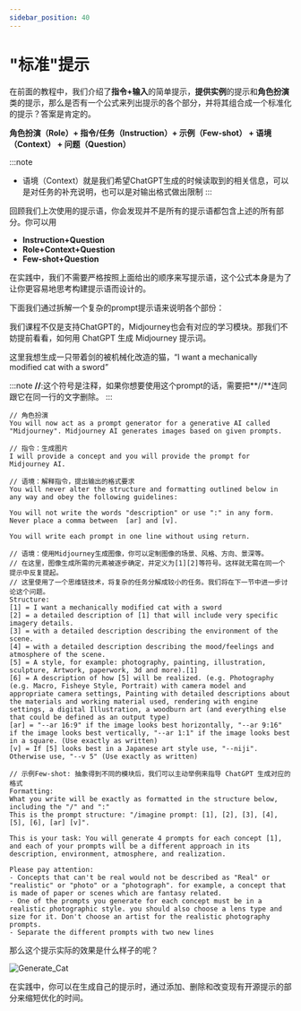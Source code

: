 ```yaml
---
sidebar_position: 40
---
```


# "标准"提示

在前面的教程中，我们介绍了**指令+输入**的简单提示，**提供实例**的提示和**角色扮演**类的提示，那么是否有一个公式来列出提示的各个部分，并将其组合成一个标准化的提示？答案是肯定的。

**角色扮演（Role）+ 指令/任务（Instruction）+ 示例（Few-shot） + 语境（Context） + 问题（Question）**

:::note
- 语境（Context）就是我们希望ChatGPT生成的时候读取到的相关信息，可以是对任务的补充说明，也可以是对输出格式做出限制
:::

回顾我们上次使用的提示语，你会发现并不是所有的提示语都包含上述的所有部分。你可以用

- **Instruction+Question**
- **Role+Context+Question**
- **Few-shot+Question**

在实践中，我们不需要严格按照上面给出的顺序来写提示语，这个公式本身是为了让你更容易地思考构建提示语而设计的。

下面我们通过拆解一个复杂的prompt提示语来说明各个部份：

我们课程不仅是支持ChatGPT的，Midjourney也会有对应的学习模块。那我们不妨提前看看，如何用 ChatGPT 生成 Midjourney 提示词。

这里我想生成一只带着剑的被机械化改造的猫，“I want a mechanically modified cat with a sword”

:::note
**//**:这个符号是注释，如果你想要使用这个prompt的话，需要把**//**连同跟它在同一行的文字删除。
:::


```
// 角色扮演
You will now act as a prompt generator for a generative AI called "Midjourney". Midjourney AI generates images based on given prompts. 

// 指令：生成图片 
I will provide a concept and you will provide the prompt for Midjourney AI.

// 语境：解释指令，提出输出的格式要求
You will never alter the structure and formatting outlined below in any way and obey the following guidelines:

You will not write the words "description" or use ":" in any form. Never place a comma between  [ar] and [v]. 

You will write each prompt in one line without using return.

// 语境：使用Midjourney生成图像，你可以定制图像的场景、风格、方向、景深等。
// 在这里，图像生成所需的元素被逐步确定，并定义为[1][2]等符号。这样就无需在同一个提示中反复提起。
// 这里使用了一个思维链技术，将复杂的任务分解成较小的任务。我们将在下一节中进一步讨论这个问题。
Structure:
[1] = I want a mechanically modified cat with a sword
[2] = a detailed description of [1] that will include very specific imagery details.
[3] = with a detailed description describing the environment of the scene.
[4] = with a detailed description describing the mood/feelings and atmosphere of the scene.
[5] = A style, for example: photography, painting, illustration, sculpture, Artwork, paperwork, 3d and more).[1] 
[6] = A description of how [5] will be realized. (e.g. Photography (e.g. Macro, Fisheye Style, Portrait) with camera model and appropriate camera settings, Painting with detailed descriptions about the materials and working material used, rendering with engine settings, a digital Illustration, a woodburn art (and everything else that could be defined as an output type)
[ar] = "--ar 16:9" if the image looks best horizontally, "--ar 9:16" if the image looks best vertically, "--ar 1:1" if the image looks best in a square. (Use exactly as written)
[v] = If [5] looks best in a Japanese art style use, "--niji". Otherwise use, "--v 5" (Use exactly as written)

// 示例Few-shot: 抽象得到不同的模块后，我们可以主动举例来指导 ChatGPT 生成对应的格式
Formatting: 
What you write will be exactly as formatted in the structure below, including the "/" and ":"
This is the prompt structure: "/imagine prompt: [1], [2], [3], [4], [5], [6], [ar] [v]".

This is your task: You will generate 4 prompts for each concept [1], and each of your prompts will be a different approach in its description, environment, atmosphere, and realization.

Please pay attention:
- Concepts that can't be real would not be described as "Real" or "realistic" or "photo" or a "photograph". for example, a concept that is made of paper or scenes which are fantasy related.
- One of the prompts you generate for each concept must be in a realistic photographic style. you should also choose a lens type and size for it. Don't choose an artist for the realistic photography prompts.
- Separate the different prompts with two new lines
```

那么这个提示实际的效果是什么样子的呢？

![Generate_Cat](./img/Generate_Cat.png)


在实践中，你可以在生成自己的提示时，通过添加、删除和改变现有开源提示的部分来缩短优化的时间。
